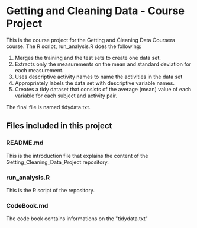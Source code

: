 # Getting and Cleaning Data - Course Project

This is the course project for the Getting and Cleaning Data Coursera course. 
The R script, run_analysis.R does the following:

1. Merges the training and the test sets to create one data set.
2. Extracts only the measurements on the mean and standard deviation for each measurement.
3. Uses descriptive activity names to name the activities in the data set
4. Appropriately labels the data set with descriptive variable names.
5. Creates a tidy dataset that consists of the average (mean) value of each variable for each subject and activity pair.

The final file is named tidydata.txt.

## Files included in this project

### README.md
This is the introduction file that explains the content of the Getting_Cleaning_Data_Project repository.

### run_analysis.R
This is the R script of the repository.

### CodeBook.md
The code book contains informations on the "tidydata.txt"